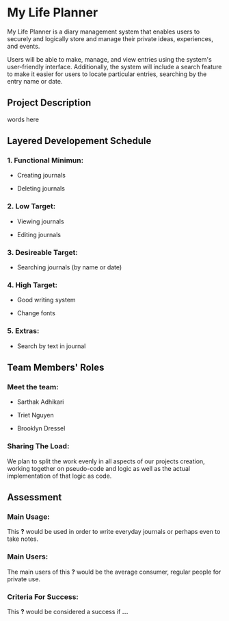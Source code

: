 # My Life Planner
My Life Planner is a diary management system that enables users to securely and logically store and manage their private ideas, experiences, and events.

Users will be able to make, manage, and view entries using the system's user-friendly interface. Additionally, the system will include a search feature to make it easier for users to locate particular entries, searching by the entry name or date.

## Project Description
words here



## Layered Developement Schedule
### 1. Functional Minimun:

- Creating journals

- Deleting journals

### 2. Low Target:

- Viewing journals

- Editing journals

### 3. Desireable Target:

- Searching journals (by name or date)

### 4. High Target:

- Good writing system

- Change fonts

### 5. Extras:

- Search by text in journal



## Team Members' Roles

### Meet the team:

- Sarthak Adhikari

- Triet Nguyen

- Brooklyn Dressel

### Sharing The Load:

We plan to split the work evenly in all aspects of our projects creation, working together on pseudo-code and logic as well as the actual implementation of that logic as code.



## Assessment

### Main Usage:

This **?** would be used in order to write everyday journals or perhaps even to take notes.

### Main Users:

The main users of this **?** would be the average consumer, regular people for private use.

### Criteria For Success:

This **?** would be considered a success if **...**
